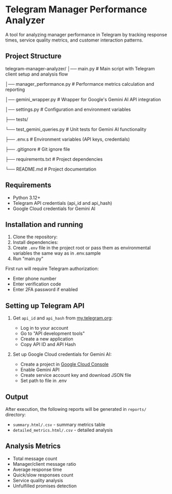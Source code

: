 # Telegram Manager Performance Analyzer

A tool for analyzing manager performance in Telegram by tracking response times, service quality metrics, and customer interaction patterns.

## Project Structure
telegram-manager-analyzer/
│── main.py              # Main script with Telegram client setup and analysis flow

│── manager_performance.py  # Performance metrics calculation and reporting

│── gemini_wrapper.py    # Wrapper for Google's Gemini AI API integration

│── settings.py          # Configuration and environment variables


├── tests/

   └── test_gemini_queries.py  # Unit tests for Gemini AI functionality

├── .env.s                    # Environment variables (API keys, credentials)

├── .gitignore             # Git ignore file

├── requirements.txt        # Project dependencies

└── README.md              # Project documentation


## Requirements

- Python 3.12+
- Telegram API credentials (api_id and api_hash)
- Google Cloud credentials for Gemini AI

## Installation and running

1. Clone the repository:
2. Install dependencies:
3. Create `.env` file in the project root or pass them as environmental variables the same way as in .env.sample
4. Run "main.py"

First run will require Telegram authorization:
- Enter phone number
- Enter verification code
- Enter 2FA password if enabled


## Setting up Telegram API

1. Get `api_id` and `api_hash` from [my.telegram.org](https://my.telegram.org/):
   - Log in to your account
   - Go to "API development tools"
   - Create a new application
   - Copy API ID and API Hash

2. Set up Google Cloud credentials for Gemini AI:
   - Create a project in [Google Cloud Console](https://console.cloud.google.com/)
   - Enable Gemini API
   - Create service account key and download JSON file
   - Set path to file in .env


## Output

After execution, the following reports will be generated in `reports/` directory:
- `summary.html/.csv` - summary metrics table
- `detailed_metrics.html/.csv` - detailed analysis

## Analysis Metrics

- Total message count
- Manager/client message ratio
- Average response time
- Quick/slow responses count
- Service quality analysis
- Unfulfilled promises detection